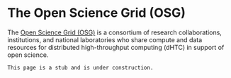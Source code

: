 # The Open Science Grid (OSG)

The [Open Science Grid (OSG)](https://osg-htc.org) is a consortium of research collaborations, institutions, and national laboratories who share compute and data resources for distributed high-throughput computing (dHTC) in support of open science.

    This page is a stub and is under construction.
<!-- markdownlint-enable MD046 -->
